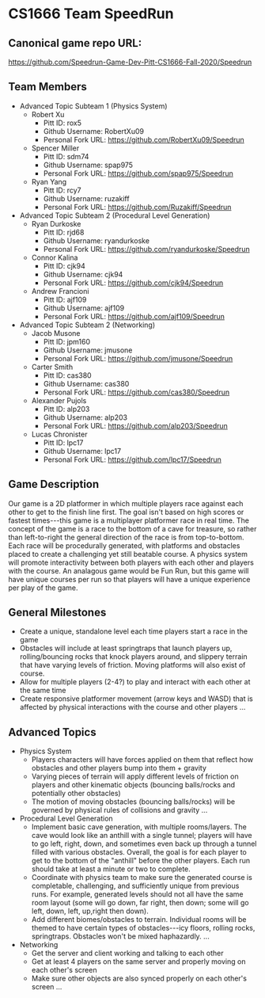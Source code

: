 # CS1666 Team SpeedRun

## Canonical game repo URL:

https://github.com/Speedrun-Game-Dev-Pitt-CS1666-Fall-2020/Speedrun

## Team Members
* Advanced Topic Subteam 1 (Physics System)
	* Robert Xu
		* Pitt ID: rox5
		* Github Username: RobertXu09
		* Personal Fork URL: https://github.com/RobertXu09/Speedrun
	* Spencer Miller
		* Pitt ID: sdm74
		* Github Username: spap975
		* Personal Fork URL: https://github.com/spap975/Speedrun
	* Ryan Yang
		* Pitt ID: rcy7
		* Github Username: ruzakiff
		* Personal Fork URL: https://github.com/Ruzakiff/Speedrun
* Advanced Topic Subteam 2 (Procedural Level Generation)
	* Ryan Durkoske
		* Pitt ID: rjd68
		* Github Username: ryandurkoske
		* Personal Fork URL: https://github.com/ryandurkoske/Speedrun
	* Connor Kalina
		* Pitt ID: cjk94
		* Github Username: cjk94
		* Personal Fork URL: https://github.com/cjk94/Speedrun
	* Andrew Francioni
		* Pitt ID: ajf109
		* Github Username: ajf109
		* Personal Fork URL: https://github.com/ajf109/Speedrun
* Advanced Topic Subteam 2 (Networking)
	* Jacob Musone
		* Pitt ID: jpm160
		* Github Username: jmusone
		* Personal Fork URL: https://github.com/jmusone/Speedrun
	* Carter Smith
		* Pitt ID: cas380
		* Github Username: cas380
		* Personal Fork URL: https://github.com/cas380/Speedrun
	* Alexander Pujols
		* Pitt ID: alp203
		* Github Username: alp203
		* Personal Fork URL: https://github.com/alp203/Speedrun
	* Lucas Chronister
		* Pitt ID: lpc17
		* Github Username: lpc17
		* Personal Fork URL: https://github.com/lpc17/Speedrun 

## Game Description
Our game is a 2D platformer in which multiple players race against each other to get to the finish line first. The goal isn't based on high scores or fastest times---this game is a multiplayer platformer race in real time. The concept of the game is a race to the bottom of a cave for treasure, so rather than left-to-right the general direction of the race is from top-to-bottom. Each race will be procedurally generated, with platforms and obstacles placed to create a challenging yet still beatable course. A physics system will promote interactivity between both players with each other and players with the course. An analagous game would be Fun Run, but this game will have unique courses per run so that players will have a unique experience per play of the game.

## General Milestones

* Create a unique, standalone level each time players start a race in the game
* Obstacles will include at least springtraps that launch players up, rolling/bouncing rocks that knock players around, and slippery terrain that have varying levels of friction. Moving platforms will also exist of course.
* Allow for multiple players (2-4?) to play and interact with each other at the same time
* Create responsive platformer movement (arrow keys and WASD) that is affected by physical interactions with the course and other players
...

## Advanced Topics

* Physics System
	* Players characters will have forces applied on them that reflect how obstacles and other players bump into them + gravity
	* Varying pieces of terrain will apply different levels of friction on players and other kinematic objects (bouncing balls/rocks and potentially other obstacles)
	* The motion of moving obstacles (bouncing balls/rocks) will be governed by physical rules of collisions and gravity
	...
* Procedural Level Generation
	* Implement basic cave generation, with multiple rooms/layers. The cave would look like an anthill with a single tunnel; players will have to go left, right, down, and sometimes even back up through a tunnel filled with various obstacles. Overall, the goal is for each player to get to the bottom of the "anthill" before the other players. Each run should take at least a minute or two to complete.
	* Coordinate with physics team to make sure the generated course is completable, challenging, and sufficiently unique from previous runs. For example, generated levels should not all have the same room layout (some will go down, far right, then down; some will go left, down, left, up,right then down).
	* Add different biomes/obstacles to terrain. Individual rooms will be themed to have certain types of obstacles---icy floors, rolling rocks, springtraps. Obstacles won't be mixed haphazardly. 
	...
* Networking
	* Get the server and client working and talking to each other
	* Get at least 4 players on the same server and properly moving on each other's screen
	* Make sure other objects are also synced properly on each other's screen
	...
